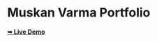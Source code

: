 # Muskan Varma Portfolio
<a href="https://muskankkw.github.io/Portfolio/"><strong>➥ Live Demo</strong></a>

